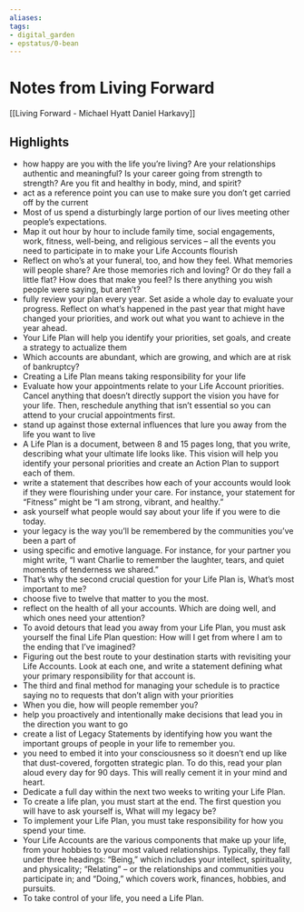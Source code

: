 ```yaml
---
aliases: 
tags: 
- digital_garden
- epstatus/0-bean
---
```

# Notes from Living Forward
[[Living Forward - Michael Hyatt Daniel Harkavy]]

## Highlights

* how happy are you with the life you’re living? Are your relationships authentic and meaningful? Is your career going from strength to strength? Are you fit and healthy in body, mind, and spirit?
* act as a reference point you can use to make sure you don’t get carried off by the current
* Most of us spend a disturbingly large portion of our lives meeting other people’s expectations.
* Map it out hour by hour to include family time, social engagements, work, fitness, well-being, and religious services – all the events you need to participate in to make your Life Accounts flourish
* Reflect on who’s at your funeral, too, and how they feel. What memories will people share? Are those memories rich and loving? Or do they fall a little flat? How does that make you feel? Is there anything you wish people were saying, but aren’t?
* fully review your plan every year. Set aside a whole day to evaluate your progress. Reflect on what’s happened in the past year that might have changed your priorities, and work out what you want to achieve in the year ahead.
* Your Life Plan will help you identify your priorities, set goals, and create a strategy to actualize them
* Which accounts are abundant, which are growing, and which are at risk of bankruptcy?
* Creating a Life Plan means taking responsibility for your life
* Evaluate how your appointments relate to your Life Account priorities. Cancel anything that doesn’t directly support the vision you have for your life. Then, reschedule anything that isn’t essential so you can attend to your crucial appointments first.
* stand up against those external influences that lure you away from the life you want to live
* A Life Plan is a document, between 8 and 15 pages long, that you write, describing what your ultimate life looks like. This vision will help you identify your personal priorities and create an Action Plan to support each of them.
* write a statement that describes how each of your accounts would look if they were flourishing under your care. For instance, your statement for “Fitness” might be “I am strong, vibrant, and healthy.”
* ask yourself what people would say about your life if you were to die today.
* your legacy is the way you’ll be remembered by the communities you’ve been a part of
* using specific and emotive language. For instance, for your partner you might write, “I want Charlie to remember the laughter, tears, and quiet moments of tenderness we shared.”
* That’s why the second crucial question for your Life Plan is, What’s most important to me?
* choose five to twelve that matter to you the most.
* reflect on the health of all your accounts. Which are doing well, and which ones need your attention?
* To avoid detours that lead you away from your Life Plan, you must ask yourself the final Life Plan question: How will I get from where I am to the ending that I’ve imagined?
* Figuring out the best route to your destination starts with revisiting your Life Accounts. Look at each one, and write a statement defining what your primary responsibility for that account is.
* The third and final method for managing your schedule is to practice saying no to requests that don’t align with your priorities
* When you die, how will people remember you?
* help you proactively and intentionally make decisions that lead you in the direction you want to go
* create a list of Legacy Statements by identifying how you want the important groups of people in your life to remember you.
* you need to embed it into your consciousness so it doesn’t end up like that dust-covered, forgotten strategic plan. To do this, read your plan aloud every day for 90 days. This will really cement it in your mind and heart.
* Dedicate a full day within the next two weeks to writing your Life Plan.
* To create a life plan, you must start at the end. The first question you will have to ask yourself is, What will my legacy be?
* To implement your Life Plan, you must take responsibility for how you spend your time.
* Your Life Accounts are the various components that make up your life, from your hobbies to your most valued relationships. Typically, they fall under three headings: “Being,” which includes your intellect, spirituality, and physicality; “Relating” – or the relationships and communities you participate in; and “Doing,” which covers work, finances, hobbies, and pursuits.
* To take control of your life, you need a Life Plan.
